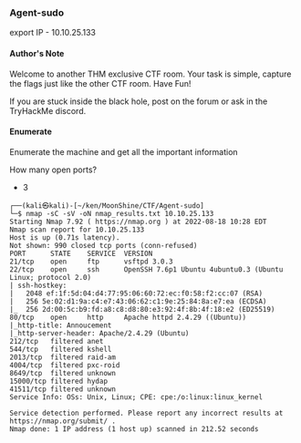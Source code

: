 ### Agent-sudo

export IP - 10.10.25.133

#### Author's Note

Welcome to another THM exclusive CTF room. Your task is simple, capture the flags just like the other CTF room. Have Fun!

If you are stuck inside the black hole, post on the forum or ask in the TryHackMe discord.


#### Enumerate

Enumerate the machine and get all the important information

How many open ports?
- 3

```
┌──(kali㉿kali)-[~/ken/MoonShine/CTF/Agent-sudo]
└─$ nmap -sC -sV -oN nmap_results.txt 10.10.25.133
Starting Nmap 7.92 ( https://nmap.org ) at 2022-08-18 10:28 EDT
Nmap scan report for 10.10.25.133
Host is up (0.71s latency).
Not shown: 990 closed tcp ports (conn-refused)
PORT      STATE    SERVICE  VERSION
21/tcp    open     ftp      vsftpd 3.0.3
22/tcp    open     ssh      OpenSSH 7.6p1 Ubuntu 4ubuntu0.3 (Ubuntu Linux; protocol 2.0)
| ssh-hostkey: 
|   2048 ef:1f:5d:04:d4:77:95:06:60:72:ec:f0:58:f2:cc:07 (RSA)
|   256 5e:02:d1:9a:c4:e7:43:06:62:c1:9e:25:84:8a:e7:ea (ECDSA)
|_  256 2d:00:5c:b9:fd:a8:c8:d8:80:e3:92:4f:8b:4f:18:e2 (ED25519)
80/tcp    open     http     Apache httpd 2.4.29 ((Ubuntu))
|_http-title: Annoucement
|_http-server-header: Apache/2.4.29 (Ubuntu)
212/tcp   filtered anet
544/tcp   filtered kshell
2013/tcp  filtered raid-am
4004/tcp  filtered pxc-roid
8649/tcp  filtered unknown
15000/tcp filtered hydap
41511/tcp filtered unknown
Service Info: OSs: Unix, Linux; CPE: cpe:/o:linux:linux_kernel

Service detection performed. Please report any incorrect results at https://nmap.org/submit/ .
Nmap done: 1 IP address (1 host up) scanned in 212.52 seconds
                                                              
```

